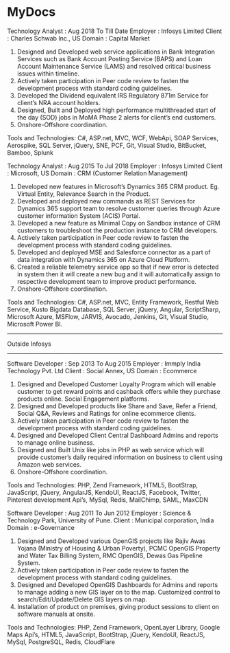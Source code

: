 # MyDocs
Technology Analyst           : Aug 2018 To Till Date
Employer                     : Infosys Limited
Client                       : Charles Schwab Inc., US
Domain                       : Capital Market 
1) Designed and Developed web service applications in Bank Integration Services such as Bank Account Posting Service (BAPS) and Loan Account Maintenance Service (LAMS) and resolved critical business issues within timeline. 
2) Actively taken participation in Peer code review to fasten the development process with standard coding guidelines.
3) Developed the Dividend equivalent IRS Regulatory 871m Service for client’s NRA account holders. 
4) Designed, Built and Deployed high performance multithreaded start of the day (SOD) jobs in MoMA Phase 2 alerts for client’s end customers. 
5) Onshore-Offshore coordination. 

Tools and Technologies: C#, ASP.net, MVC, WCF, WebApi, SOAP Services, Aerospike, SQL Server, jQuery, SNE, PCF, Git, Visual Studio, BitBucket, Bamboo, Splunk


Technology Analyst            : Aug 2015 To Jul 2018
Employer                      : Infosys Limited
Client                        : Microsoft, US
Domain                        : CRM (Customer Relation Management)

1) Developed new features in Microsoft’s Dynamics 365 CRM product. Eg. Virtual Entity, Relevance Search in the Product.
2) Developed and deployed new commands as REST Services for Dynamics 365 support team to resolve customer queries through Azure customer information System (ACIS) Portal. 
3) Developed a new feature as Minimal Copy on Sandbox instance of CRM customers to troubleshoot the production instance to CRM developers. 
4) Actively taken participation in Peer code review to fasten the development process with standard coding guidelines.
5) Developed and deployed MSE and Salesforce connector as a part of data integration with Dynamics 365 on Azure Cloud Platform. 
6) Created a reliable telemetry service app so that if new error is detected in system then it will create a new bug and it will automatically assign to respective development team to improve product performance. 
7) Onshore-Offshore coordination. 

Tools and Technologies: C#, ASP.net, MVC, Entity Framework, Restful Web Service, Kusto Bigdata Database, SQL Server, jQuery, Angular, ScriptSharp,  Microsoft Azure, MSFlow, JARVIS, Avocado, Jenkins, Git, Visual Studio, Microsoft Power BI.



















**************
Outside Infosys
**************


Software Developer             : Sep 2013 To Aug 2015
Employer                       : Immply India Technology Pvt. Ltd
Client                         : Social Annex, US
Domain                         : Ecommerce 
1) Designed and Developed Customer Loyalty Program which will enable customer to get reward points and cashback offers while they purchase products online. Social Engagement platforms.
2) Designed and Developed products like Share and Save, Refer a Friend, Social Q&A, Reviews and Ratings for online ecommerce clients. 
3) Actively taken participation in Peer code review to fasten the development process with standard coding guidelines.
4) Designed and Developed Client Central Dashboard Admins and reports to manage online business. 
5) Designed and Built Unix like jobs in PHP as web service which will provide customer’s daily required information on business to client using Amazon web services. 
6) Onshore-Offshore coordination. 

Tools and Technologies: PHP, Zend Framework, HTML5, BootStrap, JavaScript, jQuery, AngularJS, KendoUI, ReactJS, Facebook, Twitter, Pinterest development Api’s, MySql, Redis, MailChimp, SAML, MaxCDN


Software Developer            : Aug 2011 To Jun 2012
Employer                      : Science & Technology Park, University of Pune.
Client                        : Municipal corporation, India
Domain                        : e-Governance  
1) Designed and Developed various OpenGIS projects like Rajiv Awas Yojana (Ministry of Housing & Urban Poverty), PCMC OpenGIS Property and Water Tax Billing System, RMC OpenGIS, Dewas Gas Pipeline System.
2) Actively taken participation in Peer code review to fasten the development process with standard coding guidelines.
3) Designed and Developed OpenGIS Dashboards for Admins and reports to manage adding a new GIS layer on to the map. Customized control to search/Edit/Update/Delete GIS layers on map. 
4) Installation of product on premises, giving product sessions to client on software manuals at onsite. 

Tools and Technologies: PHP, Zend Framework, OpenLayer Library, Google Maps Api’s, HTML5, JavaScript, BootStrap, jQuery, KendoUI, ReactJS,  MySql, PostgreSQL, Redis, CloudFlare




